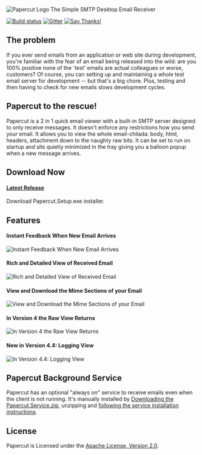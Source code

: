 ![Papercut Logo](https://raw.githubusercontent.com/ChangemakerStudios/Papercut/develop/graphics/PapercutLogo.png)
The Simple SMTP Desktop Email Receiver

[![Build status](https://ci.appveyor.com/api/projects/status/bs2asxoafdwbkcxa?svg=true)](https://ci.appveyor.com/project/Jaben/papercut)
[![Gitter](https://badges.gitter.im/Join%20Chat.svg)](https://gitter.im/Jaben/Papercut?utm_source=badge&utm_medium=badge&utm_campaign=pr-badge)
[![Say Thanks!](https://img.shields.io/badge/Say%20Thanks-!-1EAEDB.svg)](https://saythanks.io/to/Jaben)


## The problem
If you ever send emails from an application or web site during development, you're familiar with the fear of an email being released into the wild: are you 100% positive none of the 'test' emails are actual colleagues or worse, customers? Of course, you can setting up and maintaining a whole test email server for development -- but that's a big chore. Plus, testing and then having to check for new emails slows development cycles.

## Papercut to the rescue!
Papercut is a 2 in 1 quick email viewer with a built-in SMTP server designed to only receive messages. It doesn't enforce any restrictions how you send your email. It allows you to view the whole email-chilada: body, html, headers, attachment down to the naughty raw bits. It can be set to run on startup and sits quietly minimized in the tray giving you a balloon popup when a new message arrives.

## Download Now
#### [Latest Release](https://github.com/ChangemakerStudios/Papercut/releases)
Download Papercut.Setup.exe installer.

## Features
#### Instant Feedback When New Email Arrives
![Instant Feedback When New Email Arrives](http://www.tinygecko.com/downloads/Papercut-v3.1.0-S2.png)
#### Rich and Detailed View of Received Email
![Rich and Detailed View of Received Email](http://www.tinygecko.com/images/Papercut/Papercut-Main.png)
#### View and Download the Mime Sections of your Email
![View and Download the Mime Sections of your Email](http://www.tinygecko.com/images/Papercut/Papercut-Mime.png)
#### In Version 4 the Raw View Returns
![In Version 4 the Raw View Returns](http://www.tinygecko.com/images/Papercut/Papercut-Raw.png)
#### New in Version 4.4: Logging View
![In Version 4.4: Logging View](http://www.tinygecko.com/images/Papercut/Papercut-Log.png)

## Papercut Background Service
Papercut has an optional "always on" service to receive emails even when the client is not running. It's manually installed by [Downloading the Papercut.Service.zip](https://github.com/ChangemakerStudios/Papercut/releases), unzipping and [following the service installation instructions](https://github.com/ChangemakerStudios/Papercut/tree/develop/src/Papercut.Service).

## License
Papercut is Licensed under the [Apache License, Version 2.0](http://www.apache.org/licenses/LICENSE-2.0).
